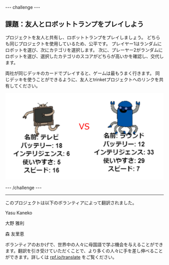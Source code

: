 --- challenge ---

## 課題：友人とロボットトランプをプレイしよう

プロジェクトを友人と共有し、ロボットトランプをプレイしましょう。 どちらも同じプロジェクトを使用しているため、公平です。 プレイヤー1はランダムにロボットを選び、次にカテゴリを選択します。 次に、プレーヤー2がランダムにロボットを選び、選択したカテゴリのスコアがどちらが高いかを確認し、交代します。

両社が同じデッキのカードでプレイすると、ゲームは最もうまく行きます。 同じデッキを使うことができるように、友人とtrinketプロジェクトへのリンクを共有してください。

![スクリーンショット](images/robotrumps-play.png)

--- /challenge ---


***
このプロジェクトは以下のボランティアによって翻訳されました。

Yasu Kaneko

大野 雅利

森 友里恵

ボランティアのおかげで、世界中の人々に母国語で学ぶ機会を与えることができます。翻訳を引き受けていただくことで、より多くの人々に手を差し伸べることができます。詳しくは [rpf.io/translate](https://rpf.io/translate) をご覧ください。